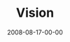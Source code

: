 ---
layout: message
category: message
series: "Rebuild"
title: "Vision"
date: 2008-08-17-00-00
message_id: 511
---